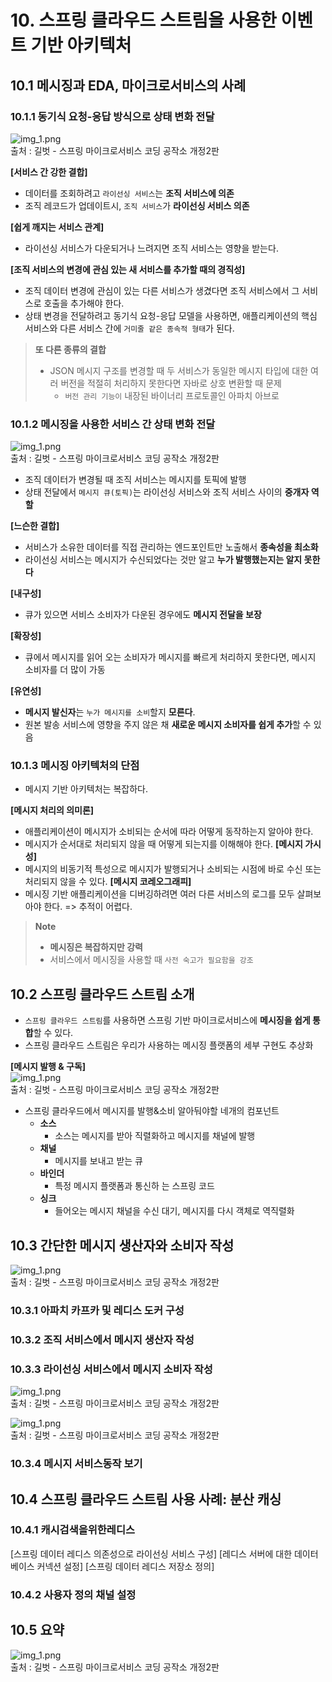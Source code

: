 # 10. 스프링 클라우드 스트림을 사용한 이벤트 기반 아키텍처

## 10.1 메시징과 EDA, 마이크로서비스의 사례
### 10.1.1 동기식 요청-응답 방식으로 상태 변화 전달
![img_1.png](images/ch10/img.png)               
출처 : 길벗 - 스프링 마이크로서비스 코딩 공작소 개정2판  

**[서비스 간 강한 결합]**    
- 데이터를 조회하려고 `라이선싱 서비스`는 **조직 서비스에 의존**
- 조직 레코드가 업데이트시, `조직 서비스`가 **라이선싱 서비스 의존**

**[쉽게 깨지는 서비스 관계]**  
- 라이선싱 서비스가 다운되거나 느려지면 조직 서비스는 영향을 받는다.

**[조직 서비스의 변경에 관심 있는 새 서비스를 추가할 때의 경직성]**  
- 조직 데이터 변경에 관심이 있는 다른 서비스가 생겼다면 조직 서비스에서 그 서비스로 호출을 추가해야 한다.
- 상태 변경을 전달하려고 동기식 요청-응답 모델을 사용하면, 애플리케이션의 핵심 서비스와 다른 서비스 간에 `거미줄 같은 종속적 형태`가 된다.

> **또 다른 종류의 결합**
> - JSON 메시지 구조를 변경할 때 두 서비스가 동일한 메시지 타입에 대한 여러 버전을 적절히 처리하지 못한다면 자바로 상호 변환할 때 문제
>   - `버전 관리 기능이` 내장된 바이너리 프로토콜인 아파치 아브로

### 10.1.2 메시징을 사용한 서비스 간 상태 변화 전달
![img_1.png](images/ch10/img_1.png)               
출처 : 길벗 - 스프링 마이크로서비스 코딩 공작소 개정2판  
- 조직 데이터가 변경될 때 조직 서비스는 메시지를 토픽에 발행
- 상태 전달에서 `메시지 큐(토픽)`는 라이선싱 서비스와 조직 서비스 사이의 **중개자 역할**

**[느슨한 결합]**  
- 서비스가 소유한 데이터를 직접 관리하는 엔드포인트만 노출해서 **종속성을 최소화**
- 라이선싱 서비스는 메시지가 수신되었다는 것만 알고 **누가 발행했는지는 알지 못한다**

**[내구성]**  
- 큐가 있으면 서비스 소비자가 다운된 경우에도 **메시지 전달을 보장**

**[확장성]**  
- 큐에서 메시지를 읽어 오는 소비자가 메시지를 빠르게 처리하지 못한다면, 메시지 소비자를 더 많이 가동

**[유연성]**  
- **메시지 발신자**는 `누가 메시지를 소비`할지 **모른다**. 
- 원본 발송 서비스에 영향을 주지 않은 채 **새로운 메시지 소비자를 쉽게 추가**할 수 있음

### 10.1.3 메시징 아키텍처의 단점
- 메시지 기반 아키텍처는 복잡하다.

**[메시지 처리의 의미론]**  
- 애플리케이션이 메시지가 소비되는 순서에 따라 어떻게 동작하는지 알아야 한다.
- 메시지가 순서대로 처리되지 않을 때 어떻게 되는지를 이해해야 한다.
**[메시지 가시성]**  
- 메시지의 비동기적 특성으로 메시지가 발행되거나 소비되는 시점에 바로 수신 또는 처리되지 않을 수 있다.
**[메시지 코레오그래피]**  
- 메시징 기반 애플리케이션을 디버깅하려면 여러 다른 서비스의 로그를 모두 살펴보아야 한다. => 추적이 어렵다.

> **Note**
> - **메시징은 복잡하지만 강력**
> - 서비스에서 메시징을 사용할 때 `사전 숙고가 필요함을 강조`

## 10.2  스프링 클라우드 스트림 소개
- `스프링 클라우드 스트림`를 사용하면 스프링 기반 마이크로서비스에 **메시징을 쉽게 통합**할 수 있다.
- 스프링 클라우드 스트림은 우리가 사용하는 메시징 플랫폼의 세부 구현도 추상화

**[메시지 발행 & 구독]**  
![img_1.png](images/ch10/img_2.png)                 
출처 : 길벗 - 스프링 마이크로서비스 코딩 공작소 개정2판  

- 스프링 클라우드에서 메시지를 발행&소비 알아둬야할 네개의 컴포넌트
  - **소스**
    - 소스는 메시지를 받아 직렬화하고 메시지를 채널에 발행
  - **채널**
    - 메시지를 보내고 받는 큐
  - **바인더**
    - 특정 메시지 플랫폼과 통신하 는 스프링 코드
  - **싱크**
    - 들어오는 메시지 채널을 수신 대기, 메시지를 다시 객체로 역직렬화

## 10.3 간단한 메시지 생산자와 소비자 작성
![img_1.png](images/ch10/img_3.png)                 
출처 : 길벗 - 스프링 마이크로서비스 코딩 공작소 개정2판  

### 10.3.1 아파치 카프카 및 레디스 도커 구성
### 10.3.2 조직 서비스에서 메시지 생산자 작성
### 10.3.3 라이선싱 서비스에서 메시지 소비자 작성
![img_1.png](images/ch10/img_4.png)                 
출처 : 길벗 - 스프링 마이크로서비스 코딩 공작소 개정2판  


![img_1.png](images/ch10/img_5.png)                 
출처 : 길벗 - 스프링 마이크로서비스 코딩 공작소 개정2판  

### 10.3.4 메시지 서비스동작 보기

## 10.4 스프링 클라우드 스트림 사용 사례: 분산 캐싱
### 10.4.1 캐시검색을위한레디스
[스프링 데이터 레디스 의존성으로 라이선싱 서비스 구성]
[레디스 서버에 대한 데이터베이스 커넥션 설정]
[스프링 데이터 레디스 저장소 정의]

### 10.4.2 사용자 정의 채널 설정


## 10.5 요약

![img_1.png](images/ch10/img.png)               
출처 : 길벗 - 스프링 마이크로서비스 코딩 공작소 개정2판  